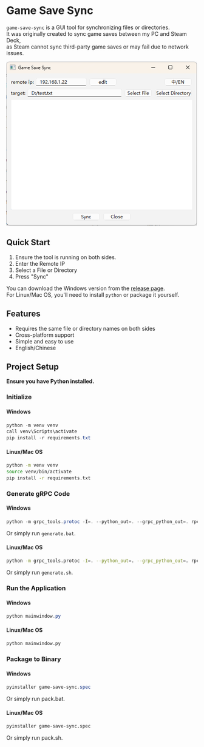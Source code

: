 # Game Save Sync

`game-save-sync` is a GUI tool for synchronizing files or directories.  
It was originally created to sync game saves between my PC and Steam Deck,  
as Steam cannot sync third-party game saves or may fail due to network issues.

![Usage](window.png "Usage Screenshot")

## Quick Start
1. Ensure the tool is running on both sides.
2. Enter the Remote IP
3. Select a File or Directory
4. Press "Sync"

You can download the Windows version from the [release page](#).  
For Linux/Mac OS, you'll need to install `python` or package it yourself.

## Features
- Requires the same file or directory names on both sides
- Cross-platform support
- Simple and easy to use
- English/Chinese

## Project Setup

**Ensure you have Python installed.**

### Initialize

#### Windows
```powershell
python -m venv venv
call venv\Scripts\activate
pip install -r requirements.txt
```

#### Linux/Mac OS
```bash
python -m venv venv
source venv/bin/activate
pip install -r requirements.txt
```

### Generate gRPC Code

#### Windows
```powershell
python -m grpc_tools.protoc -I=. --python_out=. --grpc_python_out=. rpc_service.proto  
```
Or simply run `generate.bat`.

#### Linux/Mac OS
```bash
python -m grpc_tools.protoc -I=. --python_out=. --grpc_python_out=. rpc_service.proto  
```
Or simply run `generate.sh`.

### Run the Application
#### Windows
```powershell
python mainwindow.py
```

#### Linux/Mac OS
```bash
python mainwindow.py
```

### Package to Binary
#### Windows
```powershell
pyinstaller game-save-sync.spec
```
Or simply run pack.bat.

#### Linux/Mac OS
```bash
pyinstaller game-save-sync.spec
```
Or simply run pack.sh.